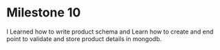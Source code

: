 <h1>Milestone 10</h1>
I Learned how to write product schema and Learn how to create and end point to validate and store product details in mongodb.
